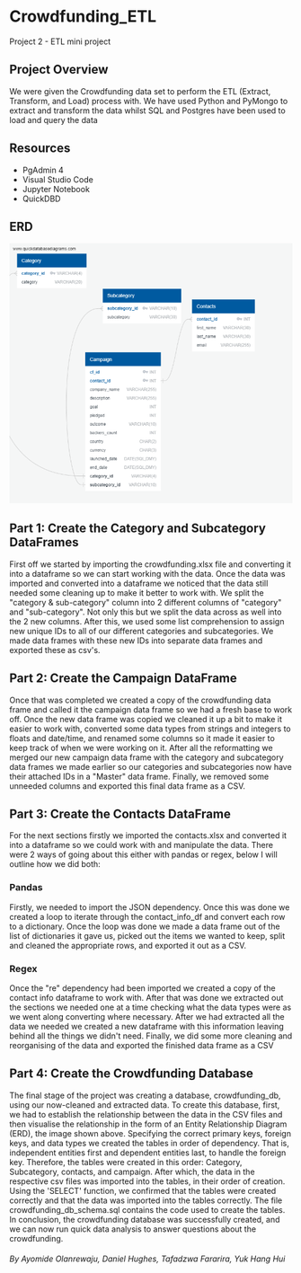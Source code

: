 # **Crowdfunding_ETL**
Project 2 - ETL mini project

## Project Overview
We were given the Crowdfunding data set to perform the ETL (Extract, Transform, and Load) process with. We have used Python and PyMongo to extract and transform the data whilst SQL and Postgres have been used to load and query the data

## **Resources**
- PgAdmin 4
- Visual Studio Code
- Jupyter Notebook
- QuickDBD

## ERD

![ERD drawing](https://github.com/BootcampCoderTF/Crowdfunding_ETL/blob/main/crowdfunding_db_ERD.png)

## Part 1: Create the Category and Subcategory DataFrames
First off we started by importing the crowdfunding.xlsx file and converting it into a dataframe so we can start working with the data. Once the data was imported and converted into a dataframe we noticed that the data still needed some cleaning up to make it better to work with. We split the "category & sub-category" column into 2 different columns of "category" and "sub-category". Not only this but we split the data across as well into the 2 new columns. After this, we used some list comprehension to assign new unique IDs to all of our different categories and subcategories. We made data frames with these new IDs into separate data frames and exported these as csv's.

## Part 2: Create the Campaign DataFrame
Once that was completed we created a copy of the crowdfunding data frame and called it the campaign data frame so we had a fresh base to work off. Once the new data frame was copied we cleaned it up a bit to make it easier to work with, converted some data types from strings and integers to floats and date/time, and renamed some columns so it made it easier to keep track of when we were working on it. After all the reformatting we merged our new campaign data frame with the category and subcategory data frames we made earlier so our categories and subcategories now have their attached IDs in a "Master" data frame. Finally, we removed some unneeded columns and exported this final data frame as a CSV. 

## Part 3: Create the Contacts DataFrame
For the next sections firstly we imported the contacts.xlsx and converted it into a dataframe so we could work with and manipulate the data. There were 2 ways of going about this either with pandas or regex, below I will outline how we did both:
### Pandas
Firstly, we needed to import the JSON dependency. Once this was done we created a loop to iterate through the contact_info_df and convert each row to a dictionary. Once the loop was done we made a data frame out of the list of dictionaries it gave us, picked out the items we wanted to keep, split and cleaned the appropriate rows, and exported it out as a CSV. 
### Regex
Once the "re" dependency had been imported we created a copy of the contact info dataframe to work with. After that was done we extracted out the sections we needed one at a time checking what the data types were as we went along converting where necessary. After we had extracted all the data we needed we created a new dataframe with this information leaving behind all the things we didn't need. Finally, we did some more cleaning and reorganising of the data and exported the finished data frame as a CSV  

## Part 4: Create the Crowdfunding Database
The final stage of the project was creating a database, crowdfunding_db, using our now-cleaned and extracted data. To create this database, first, we had to establish the relationship between the data in the CSV files and then visualise the relationship in the form of an Entity Relationship Diagram (ERD), the image shown above. Specifying the correct primary keys, foreign keys, and data types we created the tables in order of dependency. That is, independent entities first and dependent entities last, to handle the foreign key. Therefore, the tables were created in this order: Category, Subcategory, contacts, and campaign. After which, the data in the respective csv files was imported into the tables, in their order of creation. Using the 'SELECT' function, we confirmed that the tables were created correctly and that the data was imported into the tables correctly. The file crowdfunding_db_schema.sql contains the code used to create the tables.
In conclusion, the crowdfunding database was successfully created, and we can now run quick data analysis to answer questions about the crowdfunding.

###### By Ayomide Olanrewaju, Daniel Hughes,  Tafadzwa Fararira, Yuk Hang Hui


